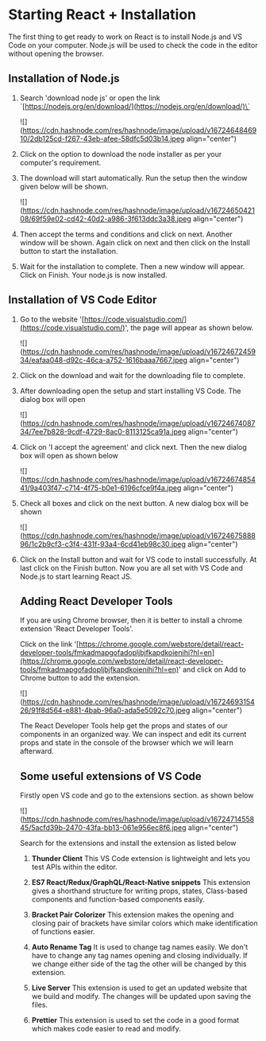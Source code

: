 # Starting React + Installation

The first thing to get ready to work on React is to install Node.js and VS Code on your computer. Node.js will be used to check the code in the editor without opening the browser.

## Installation of Node.js

1. Search 'download node js' or open the link \`[https://nodejs.org/en/download/](https://nodejs.org/en/download/)\`
    
    ![](https://cdn.hashnode.com/res/hashnode/image/upload/v1672464846910/2db125cd-f267-43eb-afee-58dfc5d03b14.jpeg align="center")
    
2. Click on the option to download the node installer as per your computer's requirement.
    
3. The download will start automatically. Run the setup then the window given below will be shown.
    
    ![](https://cdn.hashnode.com/res/hashnode/image/upload/v1672465042108/69f59e02-cd42-40d2-a986-3f613ddc3a38.jpeg align="center")
    
4. Then accept the terms and conditions and click on next. Another window will be shown. Again click on next and then click on the Install button to start the installation.
    
5. Wait for the installation to complete. Then a new window will appear. Click on Finish. Your node.js is now installed.
    

## Installation of VS Code Editor

1. Go to the website '[https://code.visualstudio.com/](https://code.visualstudio.com/)', the page will appear as shown below.
    
    ![](https://cdn.hashnode.com/res/hashnode/image/upload/v1672467245934/eafaa048-d92c-46ca-a752-1616baaa7667.jpeg align="center")
    
2. Click on the download and wait for the downloading file to complete.
    
3. After downloading open the setup and start installing VS Code. The dialog box will open
    
    ![](https://cdn.hashnode.com/res/hashnode/image/upload/v1672467408734/7ee7b828-9cdf-4729-8ac0-8113125ca91a.jpeg align="center")
    
4. Click on 'I accept the agreement' and click next. Then the new dialog box will open as shown below
    
    ![](https://cdn.hashnode.com/res/hashnode/image/upload/v1672467485441/9a403f47-c714-4f75-b0e1-6196cfce9f4a.jpeg align="center")
    
5. Check all boxes and click on the next button. A new dialog box will be shown
    
    ![](https://cdn.hashnode.com/res/hashnode/image/upload/v1672467588896/1c2b9cf3-c3f4-431f-93a4-6cd41eb98c30.jpeg align="center")
    
6. Click on the Install button and wait for VS code to install successfully. At last click on the Finish button. Now you are all set with VS Code and Node.js to start learning React JS.
    
    ## Adding React Developer Tools
    
    If you are using Chrome browser, then it is better to install a chrome extension 'React Developer Tools'.
    
    Click on the link '[https://chrome.google.com/webstore/detail/react-developer-tools/fmkadmapgofadopljbjfkapdkoienihi?hl=en](https://chrome.google.com/webstore/detail/react-developer-tools/fmkadmapgofadopljbjfkapdkoienihi?hl=en)' and click on Add to Chrome button to add the extension.
    
    ![](https://cdn.hashnode.com/res/hashnode/image/upload/v1672469315426/91f8d564-e881-4bab-96a0-ada5e5092c70.jpeg align="center")
    
    The React Developer Tools help get the props and states of our components in an organized way. We can inspect and edit its current props and state in the console of the browser which we will learn afterward.
    
    ## Some useful extensions of VS Code
    
    Firstly open VS code and go to the extensions section. as shown below
    
    ![](https://cdn.hashnode.com/res/hashnode/image/upload/v1672471455845/5acfd39b-2470-43fa-bb13-061e956ec8f6.jpeg align="center")
    
    Search for the extensions and install the extension as listed below
    
    1. **Thunder Client** This VS Code extension is lightweight and lets you test APIs within the editor.
        
    2. **ES7 React/Redux/GraphQL/React-Native snippets** This extension gives a shorthand structure for writing props, states, Class-based components and function-based components easily.
        
    3. **Bracket Pair Colorizer** This extension makes the opening and closing pair of brackets have similar colors which make identification of functions easier.
        
    4. **Auto Rename Tag** It is used to change tag names easily. We don't have to change any tag names opening and closing individually. If we change either side of the tag the other will be changed by this extension.
        
    5. **Live Server** This extension is used to get an updated website that we build and modify. The changes will be updated upon saving the files.
        
    6. **Prettier** This extension is used to set the code in a good format which makes code easier to read and modify.